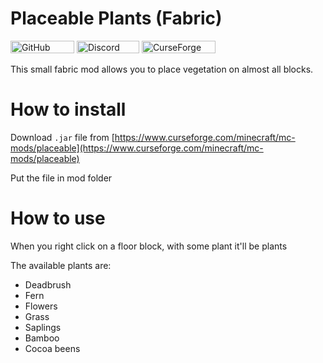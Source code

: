 # Placeable Plants (Fabric)
<p><img src="https://img.shields.io/github/license/BisUmTo/placeable.svg" alt="GitHub license" width="102" height="20" />
<a href="https://multicore.network/discord" target="_blank" rel="noopener noreferrer"><img src="https://img.shields.io/badge/chat%20on-discord-7289D" alt="Discord chat" width="100" height="20" /></a>
<a href="https://www.curseforge.com/minecraft/mc-mods/placeable"><img src="http://cf.way2muchnoise.eu/full_663967_downloads.svg" alt="CurseForge downloads" width="118" height="20" /></a></p>

This small fabric mod allows you to place vegetation on almost all blocks.

# How to install

Download `.jar` file from [https://www.curseforge.com/minecraft/mc-mods/placeable](https://www.curseforge.com/minecraft/mc-mods/placeable)

Put the file in mod folder

# How to use

When you right click on a floor block, with some plant it'll be plants

The available plants are:
- Deadbrush
- Fern
- Flowers
- Grass
- Saplings
- Bamboo
- Cocoa beens
